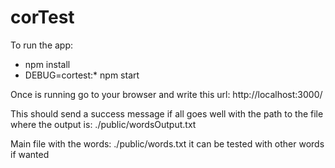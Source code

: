 # corTest

To run the app:

- npm install
- DEBUG=cortest:\* npm start

Once is running go to your browser and write this url: http://localhost:3000/

This should send a success message if all goes well with the path to the file where the output is: ./public/wordsOutput.txt

Main file with the words: ./public/words.txt it can be tested with other words if wanted
